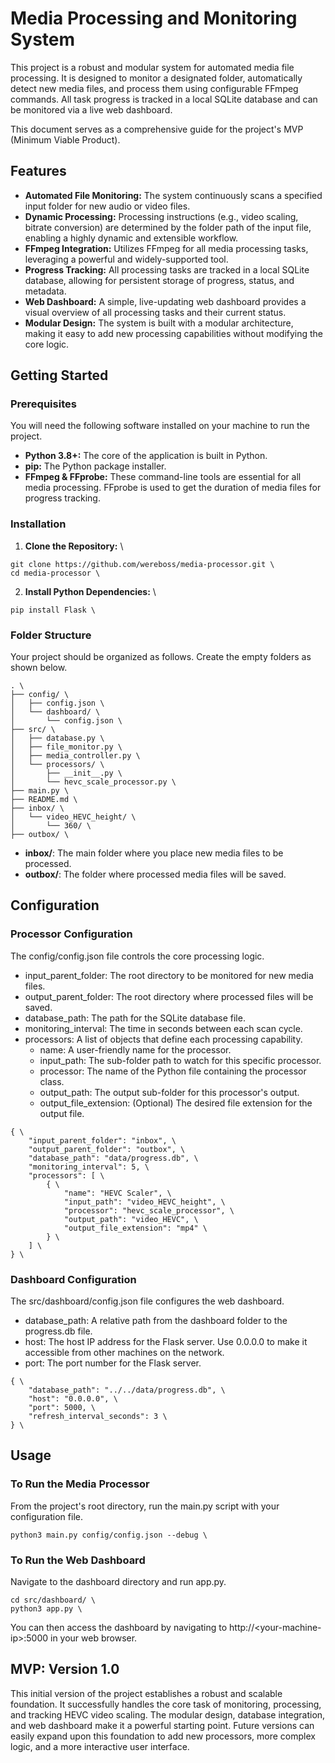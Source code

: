 
# Media Processing and Monitoring System

This project is a robust and modular system for automated media file processing. It is designed to monitor a designated folder, automatically detect new media files, and process them using configurable FFmpeg commands. All task progress is tracked in a local SQLite database and can be monitored via a live web dashboard.

This document serves as a comprehensive guide for the project's MVP (Minimum Viable Product).


## Features



* **Automated File Monitoring:** The system continuously scans a specified input folder for new audio or video files.
* **Dynamic Processing:** Processing instructions (e.g., video scaling, bitrate conversion) are determined by the folder path of the input file, enabling a highly dynamic and extensible workflow.
* **FFmpeg Integration:** Utilizes FFmpeg for all media processing tasks, leveraging a powerful and widely-supported tool.
* **Progress Tracking:** All processing tasks are tracked in a local SQLite database, allowing for persistent storage of progress, status, and metadata.
* **Web Dashboard:** A simple, live-updating web dashboard provides a visual overview of all processing tasks and their current status.
* **Modular Design:** The system is built with a modular architecture, making it easy to add new processing capabilities without modifying the core logic.


## Getting Started


### Prerequisites

You will need the following software installed on your machine to run the project.



* **Python 3.8+:** The core of the application is built in Python.
* **pip:** The Python package installer.
* **FFmpeg & FFprobe:** These command-line tools are essential for all media processing. FFprobe is used to get the duration of media files for progress tracking.


### Installation



1. **Clone the Repository:** \
```
git clone https://github.com/wereboss/media-processor.git \
cd media-processor \
```
2. **Install Python Dependencies:** \
```
pip install Flask \
```


### Folder Structure

Your project should be organized as follows. Create the empty folders as shown below.
```
. \
├── config/ \
│   ├── config.json \
│   └── dashboard/ \
│       └── config.json \
├── src/ \
│   ├── database.py \
│   ├── file_monitor.py \
│   ├── media_controller.py \
│   └── processors/ \
│       ├── __init__.py \
│       └── hevc_scale_processor.py \
├── main.py \
├── README.md \
├── inbox/ \
│   └── video_HEVC_height/ \
│       └── 360/ \
├── outbox/ \
```



* **inbox/**: The main folder where you place new media files to be processed.
* **outbox/**: The folder where processed media files will be saved.


## Configuration


### Processor Configuration

The config/config.json file controls the core processing logic.



* input_parent_folder: The root directory to be monitored for new media files.
* output_parent_folder: The root directory where processed files will be saved.
* database_path: The path for the SQLite database file.
* monitoring_interval: The time in seconds between each scan cycle.
* processors: A list of objects that define each processing capability.
    * name: A user-friendly name for the processor.
    * input_path: The sub-folder path to watch for this specific processor.
    * processor: The name of the Python file containing the processor class.
    * output_path: The output sub-folder for this processor's output.
    * output_file_extension: (Optional) The desired file extension for the output file.
```
{ \
    "input_parent_folder": "inbox", \
    "output_parent_folder": "outbox", \
    "database_path": "data/progress.db", \
    "monitoring_interval": 5, \
    "processors": [ \
        { \
            "name": "HEVC Scaler", \
            "input_path": "video_HEVC_height", \
            "processor": "hevc_scale_processor", \
            "output_path": "video_HEVC", \
            "output_file_extension": "mp4" \
        } \
    ] \
} \
```


### Dashboard Configuration

The src/dashboard/config.json file configures the web dashboard.



* database_path: A relative path from the dashboard folder to the progress.db file.
* host: The host IP address for the Flask server. Use 0.0.0.0 to make it accessible from other machines on the network.
* port: The port number for the Flask server.
```
{ \
    "database_path": "../../data/progress.db", \
    "host": "0.0.0.0", \
    "port": 5000, \
    "refresh_interval_seconds": 3 \
} \
```


## Usage


### To Run the Media Processor

From the project's root directory, run the main.py script with your configuration file.
```
python3 main.py config/config.json --debug \
```


### To Run the Web Dashboard

Navigate to the dashboard directory and run app.py.
```
cd src/dashboard/ \
python3 app.py \
```

You can then access the dashboard by navigating to http://&lt;your-machine-ip>:5000 in your web browser.


## MVP: Version 1.0

This initial version of the project establishes a robust and scalable foundation. It successfully handles the core task of monitoring, processing, and tracking HEVC video scaling. The modular design, database integration, and web dashboard make it a powerful starting point. Future versions can easily expand upon this foundation to add new processors, more complex logic, and a more interactive user interface.

